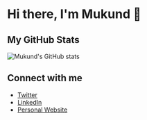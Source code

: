 # Hi there, I'm Mukund 👋

## My GitHub Stats

![Mukund's GitHub stats](https://github-readme-stats.vercel.app/api?username=mukund58&theme=dark&show_icons=true&hide_border=true&count_private=true)



## Connect with me

- [Twitter](https://twitter.com/MukundParmar58)
- [LinkedIn](https://www.linkedin.com/in/parmarmukund)
- [Personal Website](https://www.mukund.xyz)
